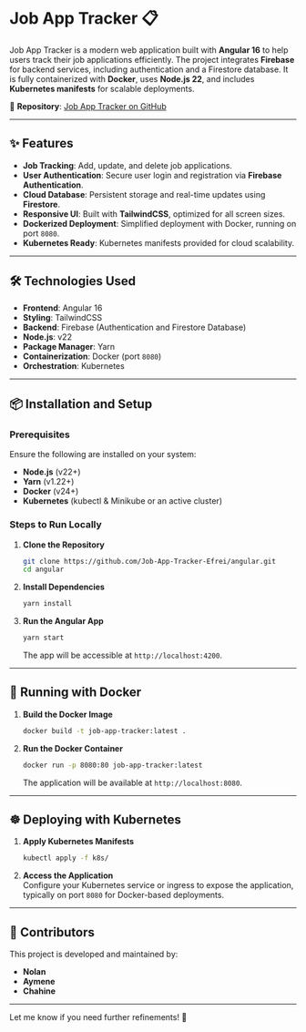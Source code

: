 # Job App Tracker 📋

Job App Tracker is a modern web application built with **Angular 16** to help users track their job applications efficiently. The project integrates **Firebase** for backend services, including authentication and a Firestore database. It is fully containerized with **Docker**, uses **Node.js 22**, and includes **Kubernetes manifests** for scalable deployments.  

📍 **Repository**: [Job App Tracker on GitHub](https://github.com/Job-App-Tracker-Efrei/angular)  

---

## ✨ Features

- **Job Tracking**: Add, update, and delete job applications.  
- **User Authentication**: Secure user login and registration via **Firebase Authentication**.  
- **Cloud Database**: Persistent storage and real-time updates using **Firestore**.  
- **Responsive UI**: Built with **TailwindCSS**, optimized for all screen sizes.  
- **Dockerized Deployment**: Simplified deployment with Docker, running on port `8080`.  
- **Kubernetes Ready**: Kubernetes manifests provided for cloud scalability.  

---

## 🛠️ Technologies Used

- **Frontend**: Angular 16  
- **Styling**: TailwindCSS  
- **Backend**: Firebase (Authentication and Firestore Database)  
- **Node.js**: v22  
- **Package Manager**: Yarn  
- **Containerization**: Docker (port `8080`)  
- **Orchestration**: Kubernetes  

---

## 📦 Installation and Setup

### Prerequisites

Ensure the following are installed on your system:  
- **Node.js** (v22+)  
- **Yarn** (v1.22+)  
- **Docker** (v24+)  
- **Kubernetes** (kubectl & Minikube or an active cluster)  

### Steps to Run Locally

1. **Clone the Repository**  
   ```bash
   git clone https://github.com/Job-App-Tracker-Efrei/angular.git
   cd angular
   ```

2. **Install Dependencies**  
   ```bash
   yarn install
   ```

3. **Run the Angular App**  
   ```bash
   yarn start
   ```
   The app will be accessible at `http://localhost:4200`.  

---

## 🐳 Running with Docker

1. **Build the Docker Image**  
   ```bash
   docker build -t job-app-tracker:latest .
   ```

2. **Run the Docker Container**  
   ```bash
   docker run -p 8080:80 job-app-tracker:latest
   ```
   The application will be available at `http://localhost:8080`.  

---

## ☸️ Deploying with Kubernetes

1. **Apply Kubernetes Manifests**  
   ```bash
   kubectl apply -f k8s/
   ```

2. **Access the Application**  
   Configure your Kubernetes service or ingress to expose the application, typically on port `8080` for Docker-based deployments.  

---

## 🤝 Contributors

This project is developed and maintained by:  
- **Nolan**  
- **Aymene**  
- **Chahine**  

---

Let me know if you need further refinements! 🚀